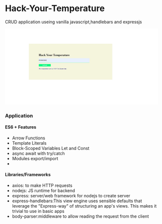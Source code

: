 # Hack-Your-Temperature

CRUD application useing vanilla javascript,handlebars and expressjs

<img src="./HYT.jpg" title="HYT"/>

### Application

#### ES6 + Features

- Arrow Functions
- Template Literals
- Block-Scoped Variables Let and Const
- async await with try/catch
- Modules export/import
-

#### Libraries/Frameworks

- axios: to make HTTP requests
- nodejs: JS runtime for backend
- express: server/web framework for nodejs to create server
- express-handlebars:This view engine uses sensible defaults that leverage the
  "Express-way" of structuring an app's views. This makes it trivial to use in
  basic apps
- body-parser:middleware to allow reading the request from the client
